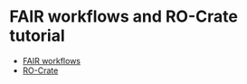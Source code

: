 # FAIR workflows and RO-Crate tutorial

* [FAIR workflows](FAIR_workflows.md)
* [RO-Crate](RO_crate.md)
